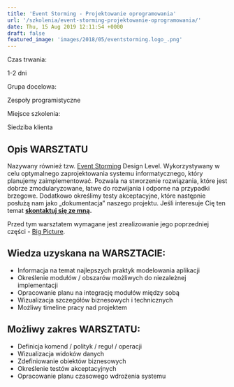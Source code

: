 ```yaml
---
title: 'Event Storming - Projektowanie oprogramowania'
url: '/szkolenia/event-storming-projektowanie-oprogramowania/'
date: Thu, 15 Aug 2019 12:11:54 +0000
draft: false
featured_image: 'images/2018/05/eventstorming.logo_.png'
---
```


Czas trwania:

1-2 dni

Grupa docelowa:

Zespoły programistyczne

Miejsce szkolenia:

Siedziba klienta

## Opis WARSZTATU

Nazywany również tzw. [Event Storming](/2018/12/06/event-storming-jak-szybko-odkrywac-nieznane/) Design Level. Wykorzystywany w celu optymalnego zaprojektowania systemu informatycznego, który planujemy zaimplementować. Pozwala na stworzenie rozwiązania, które jest dobrze zmodularyzowane, łatwe do rozwijania i odporne na przypadki brzegowe. Dodatkowo określimy testy akceptacyjne, które następnie posłużą nam jako „dokumentacja” naszego projektu. Jeśli interesuje Cię ten temat **[skontaktuj się ze mną](/kontakt).**

Przed tym warsztatem wymagane jest zrealizowanie jego poprzedniej części - [Big Picture](/szkolenia/event-storming-big-picture/).

## Wiedza uzyskana na WARSZTACIE:

 *   Informacja na temat najlepszych praktyk modelowania aplikacji
 *   Określenie modułów / obszarów możliwych do niezależnej implementacji
 *   Opracowanie planu na integrację modułów między sobą
 *   Wizualizacja szczegółów biznesowych i technicznych
 *   Możliwy timeline pracy nad projektem

## Możliwy zakres WARSZTATU:

 *   Definicja komend / polityk / reguł / operacji
 *   Wizualizacja widoków danych
 *   Zdefiniowanie obiektów biznesowych
 *   Określenie testów akceptacyjnych
 *   Opracowanie planu czasowego wdrożenia systemu